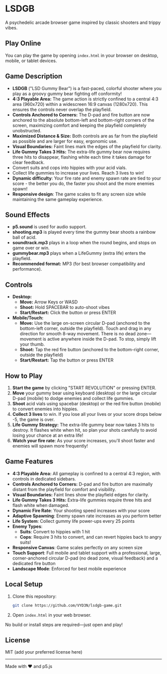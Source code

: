 # LSDGB

A psychedelic arcade browser game inspired by classic shooters and trippy vibes.

## Play Online
You can play the game by opening `index.html` in your browser on desktop, mobile, or tablet devices.

## Game Description
- **LSDGB** ("LSD Gummy Bear") is a fast-paced, colorful shooter where you play as a groovy gummy bear fighting off conformity!
- **4:3 Playable Area:** The game action is strictly confined to a central 4:3 area (960x720) within a widescreen 16:9 canvas (1280x720). This ensures the controls never overlap the playfield.
- **Controls Anchored to Corners:** The D-pad and fire button are now anchored to the absolute bottom-left and bottom-right corners of the screen, maximizing comfort and keeping the playfield completely unobstructed.
- **Maximized Distance & Size:** Both controls are as far from the playfield as possible and are larger for easy, ergonomic use.
- **Visual Boundaries:** Faint lines mark the edges of the playfield for clarity.
- **Life Gummy Takes 3 Hits:** The extra-life gummy bear now requires three hits to disappear, flashing white each time it takes damage for clear feedback.
- Convert suits and cops into hippies with your acid vials.
- Collect life gummies to increase your lives. Reach 3 lives to win!
- **Dynamic difficulty**: Your fire rate and enemy spawn rate are tied to your score - the better you do, the faster you shoot and the more enemies spawn!
- **Responsive design**: The game scales to fit any screen size while maintaining the same gameplay experience.

## Sound Effects
- **p5.sound** is used for audio support.
- **shooting.mp3** is played every time the gummy bear shoots a rainbow ball of acid.
- **soundtrack.mp3** plays in a loop when the round begins, and stops on game over or win.
- **gummybear.mp3** plays when a LifeGummy (extra life) enters the playfield.
- **Recommended format:** MP3 (for best browser compatibility and performance).

## Controls
- **Desktop:**
  - **Move:** Arrow Keys or WASD
  - **Shoot:** Hold SPACEBAR to auto-shoot vibes
  - **Start/Restart:** Click the button or press ENTER
- **Mobile/Touch:**
  - **Move:** Use the large on-screen circular D-pad (anchored to the bottom-left corner, outside the playfield). Touch and drag in any direction for smooth 8-way movement. There is no dead zone—movement is active anywhere inside the D-pad. To stop, simply lift your thumb.
  - **Shoot:** Tap the red fire button (anchored to the bottom-right corner, outside the playfield)
  - **Start/Restart:** Tap the button or press ENTER

## How to Play
1. **Start the game** by clicking "START REVOLUTION" or pressing ENTER.
2. **Move** your gummy bear using keyboard (desktop) or the large circular D-pad (mobile) to dodge enemies and collect life gummies.
3. **Shoot** acid vials using spacebar (desktop) or the red fire button (mobile) to convert enemies into hippies.
4. **Collect 3 lives** to win. If you lose all your lives or your score drops below -5, the game is over.
5. **Life Gummy Strategy:** The extra-life gummy bear now takes 3 hits to destroy. It flashes white when hit, so plan your shots carefully to avoid losing your chance at an extra life!
6. **Watch your fire rate**: As your score increases, you'll shoot faster and enemies will spawn more frequently!

## Game Features
- **4:3 Playable Area:** All gameplay is confined to a central 4:3 region, with controls in dedicated sidebars.
- **Controls Anchored to Corners:** D-pad and fire button are maximally distant from the playfield for comfort and visibility.
- **Visual Boundaries:** Faint lines show the playfield edges for clarity.
- **Life Gummy Takes 3 Hits:** Extra-life gummies require three hits and flash white when damaged.
- **Dynamic Fire Rate**: Your shooting speed increases with your score
- **Adaptive Spawning**: Enemy spawn rate increases as you perform better
- **Life System**: Collect gummy life power-ups every 25 points
- **Enemy Types**: 
  - **Suits**: Convert to hippies with 1 hit
  - **Cops**: Require 3 hits to convert, and can revert hippies back to angry suits!
- **Responsive Canvas**: Game scales perfectly on any screen size
- **Touch Support**: Full mobile and tablet support with a professional, large, corner-anchored circular D-pad (no dead zone, visual feedback) and a dedicated fire button
- **Landscape Mode**: Enforced for best mobile experience

## Local Setup
1. Clone this repository:
   ```sh
   git clone https://github.com/VYD3N/lsdgb-game.git
   ```
2. Open `index.html` in your web browser.

No build or install steps are required—just open and play!

## License
MIT (add your preferred license here)

---
Made with ❤️ and p5.js 
